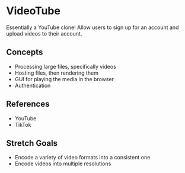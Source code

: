 # VideoTube

Essentially a YouTube clone! Allow users to sign up for an account and upload videos to their account.

## Concepts

- Processing large files, specifically videos
- Hosting files, then rendering them
- GUI for playing the media in the browser
- Authentication

## References

- YouTube
- TikTok

## Stretch Goals

- Encode a variety of video formats into a consistent one
- Encode videos into multiple resolutions